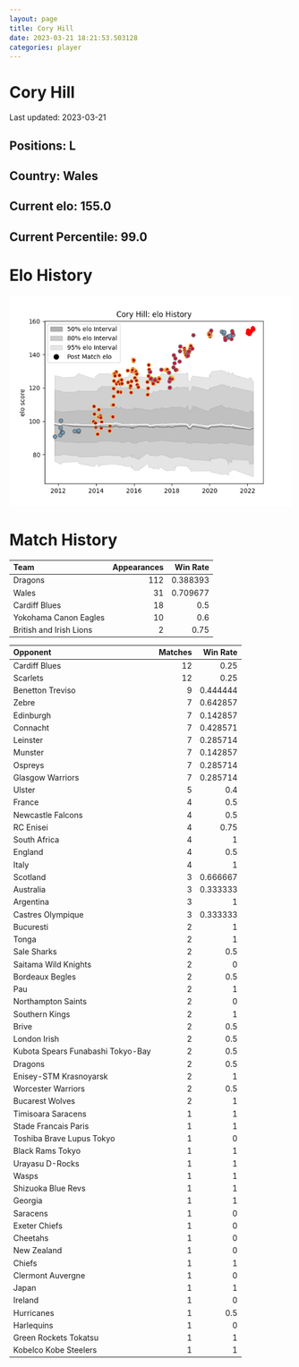 ```yaml
---  
layout: page  
title: Cory Hill  
date: 2023-03-21 18:21:53.503128  
categories: player  
---
```

# Cory Hill


Last updated: 2023-03-21
## Positions: L

## Country: Wales

## Current elo: 155.0

## Current Percentile: 99.0

# Elo History


![elo history](history_CoryHill.png)
# Match History


| Team                    |   Appearances |   Win Rate |
|:------------------------|--------------:|-----------:|
| Dragons                 |           112 |   0.388393 |
| Wales                   |            31 |   0.709677 |
| Cardiff Blues           |            18 |   0.5      |
| Yokohama Canon Eagles   |            10 |   0.6      |
| British and Irish Lions |             2 |   0.75     |

| Opponent                          |   Matches |   Win Rate |
|:----------------------------------|----------:|-----------:|
| Cardiff Blues                     |        12 |   0.25     |
| Scarlets                          |        12 |   0.25     |
| Benetton Treviso                  |         9 |   0.444444 |
| Zebre                             |         7 |   0.642857 |
| Edinburgh                         |         7 |   0.142857 |
| Connacht                          |         7 |   0.428571 |
| Leinster                          |         7 |   0.285714 |
| Munster                           |         7 |   0.142857 |
| Ospreys                           |         7 |   0.285714 |
| Glasgow Warriors                  |         7 |   0.285714 |
| Ulster                            |         5 |   0.4      |
| France                            |         4 |   0.5      |
| Newcastle Falcons                 |         4 |   0.5      |
| RC Enisei                         |         4 |   0.75     |
| South Africa                      |         4 |   1        |
| England                           |         4 |   0.5      |
| Italy                             |         4 |   1        |
| Scotland                          |         3 |   0.666667 |
| Australia                         |         3 |   0.333333 |
| Argentina                         |         3 |   1        |
| Castres Olympique                 |         3 |   0.333333 |
| Bucuresti                         |         2 |   1        |
| Tonga                             |         2 |   1        |
| Sale Sharks                       |         2 |   0.5      |
| Saitama Wild Knights              |         2 |   0        |
| Bordeaux Begles                   |         2 |   0.5      |
| Pau                               |         2 |   1        |
| Northampton Saints                |         2 |   0        |
| Southern Kings                    |         2 |   1        |
| Brive                             |         2 |   0.5      |
| London Irish                      |         2 |   0.5      |
| Kubota Spears Funabashi Tokyo-Bay |         2 |   0.5      |
| Dragons                           |         2 |   0.5      |
| Enisey-STM Krasnoyarsk            |         2 |   1        |
| Worcester Warriors                |         2 |   0.5      |
| Bucarest Wolves                   |         2 |   1        |
| Timisoara Saracens                |         1 |   1        |
| Stade Francais Paris              |         1 |   1        |
| Toshiba Brave Lupus Tokyo         |         1 |   0        |
| Black Rams Tokyo                  |         1 |   1        |
| Urayasu D-Rocks                   |         1 |   1        |
| Wasps                             |         1 |   1        |
| Shizuoka Blue Revs                |         1 |   1        |
| Georgia                           |         1 |   1        |
| Saracens                          |         1 |   0        |
| Exeter Chiefs                     |         1 |   0        |
| Cheetahs                          |         1 |   0        |
| New Zealand                       |         1 |   0        |
| Chiefs                            |         1 |   1        |
| Clermont Auvergne                 |         1 |   0        |
| Japan                             |         1 |   1        |
| Ireland                           |         1 |   0        |
| Hurricanes                        |         1 |   0.5      |
| Harlequins                        |         1 |   0        |
| Green Rockets Tokatsu             |         1 |   1        |
| Kobelco Kobe Steelers             |         1 |   1        |